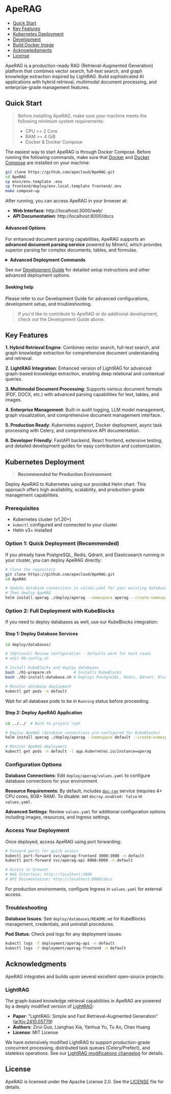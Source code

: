 # ApeRAG

- [Quick Start](#quick-start)
- [Key Features](#key-features)
- [Kubernetes Deployment](#kubernetes-deployment)
- [Development](./docs/development-guide.md)
- [Build Docker Image](./docs/build-docker-image.md)
- [Acknowledgments](#acknowledgments)
- [License](#license)

ApeRAG is a production-ready RAG (Retrieval-Augmented Generation) platform that combines vector search, full-text search, and graph knowledge extraction inspired by LightRAG. Build sophisticated AI applications with hybrid retrieval, multimodal document processing, and enterprise-grade management features.

## Quick Start

> Before installing ApeRAG, make sure your machine meets the following minimum system requirements:
>
> - CPU >= 2 Core
> - RAM >= 4 GiB
> - Docker & Docker Compose

The easiest way to start ApeRAG is through Docker Compose. Before running the following commands, make sure that [Docker](https://docs.docker.com/get-docker/) and [Docker Compose](https://docs.docker.com/compose/install/) are installed on your machine:

```bash
git clone https://github.com/apecloud/ApeRAG.git
cd ApeRAG
cp envs/env.template .env
cp frontend/deploy/env.local.template frontend/.env
make compose-up
```

After running, you can access ApeRAG in your browser at:
- **Web Interface**: http://localhost:3000/web/
- **API Documentation**: http://localhost:8000/docs

#### Advanced Options

For enhanced document parsing capabilities, ApeRAG supports an **advanced document parsing service** powered by MinerU, which provides superior parsing for complex documents, tables, and formulas. 

<details>
<summary><strong>Advanced Deployment Commands</strong></summary>

```bash
# Add graph knowledge capabilities with Neo4j
make compose-up WITH_NEO4J=1

# Add advanced document parsing service
make compose-up WITH_DOCRAY=1

# Combine both advanced features
make compose-up WITH_NEO4J=1 WITH_DOCRAY=1

# Full-featured deployment with GPU acceleration
make compose-up WITH_NEO4J=1 WITH_DOCRAY=1 WITH_GPU=1
```

</details>

See our [Development Guide](./docs/development-guide.md) for detailed setup instructions and other advanced deployment options.

#### Seeking help

Please refer to our Development Guide for advanced configurations, development setup, and troubleshooting.

> If you'd like to contribute to ApeRAG or do additional development, check out the Development Guide above.

## Key Features

**1. Hybrid Retrieval Engine**:
Combines vector search, full-text search, and graph knowledge extraction for comprehensive document understanding and retrieval.

**2. LightRAG Integration**:
Enhanced version of LightRAG for advanced graph-based knowledge extraction, enabling deep relational and contextual queries.

**3. Multimodal Document Processing**:
Supports various document formats (PDF, DOCX, etc.) with advanced parsing capabilities for text, tables, and images.

**4. Enterprise Management**:
Built-in audit logging, LLM model management, graph visualization, and comprehensive document management interface.

**5. Production Ready**:
Kubernetes support, Docker deployment, async task processing with Celery, and comprehensive API documentation.

**6. Developer Friendly**:
FastAPI backend, React frontend, extensive testing, and detailed development guides for easy contribution and customization.

## Kubernetes Deployment

> **Recommended for Production Environment**

Deploy ApeRAG to Kubernetes using our provided Helm chart. This approach offers high availability, scalability, and production-grade management capabilities.

### Prerequisites

*   Kubernetes cluster (v1.20+)
*   `kubectl` configured and connected to your cluster
*   Helm v3+ installed

### Option 1: Quick Deployment (Recommended)

If you already have PostgreSQL, Redis, Qdrant, and Elasticsearch running in your cluster, you can deploy ApeRAG directly:

```bash
# Clone the repository
git clone https://github.com/apecloud/ApeRAG.git
cd ApeRAG

# Update database connections in values.yaml for your existing databases
# Then deploy ApeRAG
helm install aperag ./deploy/aperag --namespace aperag --create-namespace
```

### Option 2: Full Deployment with KubeBlocks

If you need to deploy databases as well, use our KubeBlocks integration:

#### Step 1: Deploy Database Services

```bash
cd deploy/databases/

# (Optional) Review configuration - defaults work for most cases
# edit 00-config.sh

# Install KubeBlocks and deploy databases
bash ./01-prepare.sh          # Installs KubeBlocks
bash ./02-install-database.sh # Deploys PostgreSQL, Redis, Qdrant, Elasticsearch

# Monitor database deployment
kubectl get pods -n default
```

Wait for all database pods to be in `Running` status before proceeding.

#### Step 2: Deploy ApeRAG Application

```bash
cd ../../  # Back to project root

# Deploy ApeRAG (database connections pre-configured for KubeBlocks)
helm install aperag ./deploy/aperag --namespace default --create-namespace

# Monitor ApeRAG deployment
kubectl get pods -n default -l app.kubernetes.io/instance=aperag
```

### Configuration Options

**Database Connections**: Edit `deploy/aperag/values.yaml` to configure database connections for your environment.

**Resource Requirements**: By default, includes [`doc-ray`](https://github.com/apecloud/doc-ray) service (requires 4+ CPU cores, 8GB+ RAM). To disable: set `docray.enabled: false` in `values.yaml`.

**Advanced Settings**: Review `values.yaml` for additional configuration options including images, resources, and Ingress settings.

### Access Your Deployment

Once deployed, access ApeRAG using port forwarding:

```bash
# Forward ports for quick access
kubectl port-forward svc/aperag-frontend 3000:3000 -n default
kubectl port-forward svc/aperag-api 8000:8000 -n default

# Access in browser
# Web Interface: http://localhost:3000
# API Documentation: http://localhost:8000/docs
```

For production environments, configure Ingress in `values.yaml` for external access.

### Troubleshooting

**Database Issues**: See `deploy/databases/README.md` for KubeBlocks management, credentials, and uninstall procedures.

**Pod Status**: Check pod logs for any deployment issues:
```bash
kubectl logs -f deployment/aperag-api -n default
kubectl logs -f deployment/aperag-frontend -n default
```

## Acknowledgments

ApeRAG integrates and builds upon several excellent open-source projects:

### LightRAG
The graph-based knowledge retrieval capabilities in ApeRAG are powered by a deeply modified version of [LightRAG](https://github.com/HKUDS/LightRAG):
- **Paper**: "LightRAG: Simple and Fast Retrieval-Augmented Generation" ([arXiv:2410.05779](https://arxiv.org/abs/2410.05779))
- **Authors**: Zirui Guo, Lianghao Xia, Yanhua Yu, Tu Ao, Chao Huang
- **License**: MIT License

We have extensively modified LightRAG to support production-grade concurrent processing, distributed task queues (Celery/Prefect), and stateless operations. See our [LightRAG modifications changelog](./aperag/graph/changelog.md) for details.

## License

ApeRAG is licensed under the Apache License 2.0. See the [LICENSE](./LICENSE) file for details.